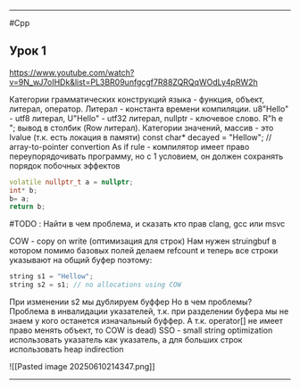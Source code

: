 ______
#Cpp 
## Урок 1

https://www.youtube.com/watch?v=9N_wJ7oIHDk&list=PL3BR09unfgcgf7R88ZQRQqWOdLy4pRW2h

Категории грамматических конструкций языка - функция, объект, литерал, оператор.
Литерал - константа времени компиляции.
u8"Hello" - utf8 литерал, U"Hello" - utf32 литерал, nullptr - ключевое слово.
R"h
e
";
вывод в столбик (Row литерал).
Категории значений, массив - это lvalue (т.к. есть локация в памяти)
const char* decayed = "Hellow"; // array-to-pointer convertion
As if rule - компилятор имеет право переупорядочивать программу, но с 1 условием, он должен сохранять порядок побочных эффектов
```cpp
volatile nullptr_t a = nullptr;
int* b;
b= a;
return b;
```

#TODO : Найти в чем проблема, и сказать кто прав clang, gcc или msvc

COW - copy on write (оптимизация для строк)
Нам нужен struingbuf в котором помимо базовых полей делаем refcount
и теперь все строки указывают на общий буфер
поэтому:
```cpp
string s1 = "Hellow";
string s2 = s1; // no allocations using COW
```

При изменении s2 мы дублируем буффер
Но в чем проблемы?
Проблема в инвалидации указателей, т.к. при разделении буфера мы не знаем у кого останется изначальный буффер.
А т.к. operator[] не имеет право менять объект, то COW is dead)
SSO - small string optimization
использовать указатель как указатель, а для больших строк использовать heap indirection

![[Pasted image 20250610214347.png]]

______